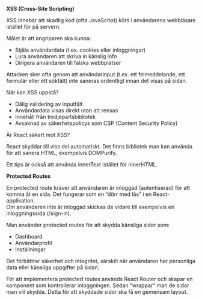 **XSS (Cross-Site Scripting)**

XSS innebär att skadlig kod (ofta JavaScript) körs i användarens webbläsare istället för på servern.

Målet är att angriparen ska kunna:

- Stjäla användardata (t.ex. cookies eller inloggningar)  
- Lura användaren att skriva in känslig info  
- Dirigera användaren till falska webbplatser

Attacken sker ofta genom att användarinput (t.ex. ett felmeddelande, ett formulär eller ett sökfält) inte saneras ordentligt innan det visas på sidan.

När kan XSS uppstå?

- Dålig validering av inputfält  
- Användardata visas direkt utan att rensas  
- Innehåll från tredjepartsbibliotek   
- Avsaknad av säkerhetspolicys som CSP (Content Security Policy)

Är React säkert mot XSS?

React skyddar till viss del automatiskt. Det finns bibliotek man kan använda för att sanera HTML, exempelvis DOMPurify. 

Ett tips är också att använda innerText istället för innerHTML. 

**Protected Routes**

En protected route kräver att användaren är inloggad (autentiserad) för att komma åt en sida. Det fungerar som en “dörr med lås” i en React-applikation.  
Om användaren inte är inloggad skickas de vidare till exempelvis en inloggningssida (/sign-in).

Man använder protected routes för att skydda känsliga sidor som:

- Dashboard  
- Användarprofil  
- Inställningar

Det förbättrar säkerhet och integritet, särskilt när användaren har personliga data eller känsliga uppgifter på sidan.

För att implementera protected routes används React Router och skapar en komponent som kontrollerar inloggningen. Sedan “wrappar” man de sidor man vill skydda. Detta för att skyddade sidor ska få en gemensam layout. 

